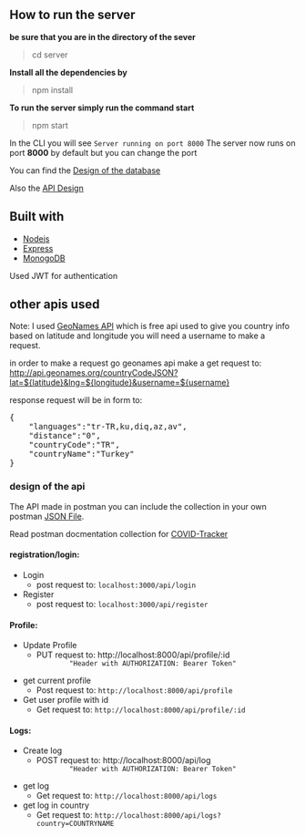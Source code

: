 


## How to run the server

<b>be sure that you are in the directory of the sever</b>
> cd server

<b>Install all the dependencies by</b>
> npm install

<b>To run the server simply run the command start</b>
> npm start

In the CLI you will see
<code>Server running on port 8000</code>
The server now runs on port <b>8000</b> by default but you can change the port

You can find the <a href="https://github.com/Oaik/COVID-Tracker/edit/main/README.md#design-of-database"> Design of the database </a>

Also the <a href="https://github.com/Oaik/COVID-Tracker/edit/main/README.md#design-of-api"> API Design </a>


## Built with
<ul>
<li>
<a href="https://nodejs.org/en/">Nodejs</a>
</li>
<li>
<a href="https://expressjs.com/">Express</a>
</li>
<li>
<a href="https://www.mongodb.com/">MonogoDB</a>
</li>
</ul>


Used JWT for authentication


## other apis used

Note: I used <a href="api.geonames.org">GeoNames API</a> which is free api used to give you country info based on latitude and longitude
you will need a username to make a request.


in order to make a request go geonames api make a get request to:
http://api.geonames.org/countryCodeJSON?lat=${latitude}&lng=${longitude}&username=${username}


response request will be in form to:

<pre>
{
    "languages":"tr-TR,ku,diq,az,av",
    "distance":"0",
    "countryCode":"TR",
    "countryName":"Turkey"
}
</pre>


### design of the api

The API made in postman you can include the collection in your own postman <a href="/postman-collection/COVID-Tracker.postman_collection.json">JSON File</a>.

Read postman docmentation collection for <a href="https://documenter.getpostman.com/view/1537357/UzXNSwq1">COVID-Tracker</a>

#### registration/login:
<ul>
  <li>
    Login
    <ul>
      <li> 
        post request to: <code>localhost:3000/api/login </code>
      </li>
    </ul>
  </li>
    <li>
    Register
    <ul>
      <li> 
        post request to: <code>localhost:3000/api/register </code>
      </li>
    </ul>
  </li>
</ul>


#### Profile:
<ul>
  <li>
    Update Profile
    <ul>
      <li> 
        PUT request to: http://localhost:8000/api/profile/:id
        <code>
        "Header with AUTHORIZATION: Bearer Token"
        </code>
      </li>
    </ul>
  </li>
  
  <li>
    get current profile
    <ul>
      <li> 
        Post request to: <code>http://localhost:8000/api/profile</code>
      </li>
    </ul>
  </li>
  
  <li>
    Get user profile with id
    <ul>
      <li> 
        Get request to: <code>http://localhost:8000/api/profile/:id</code>
      </li>
    </ul>
  </li>
</ul>

#### Logs:
<ul>
  <li>
    Create log
    <ul>
      <li> 
        POST request to: http://localhost:8000/api/log
        <code>
        "Header with AUTHORIZATION: Bearer Token"
        </code>
      </li>
    </ul>
  </li>
  
  <li>
    get log
    <ul>
      <li> 
        Get request to: <code>http://localhost:8000/api/logs</code>
      </li>
    </ul>
  </li>
  
  <li>
    get log in country
    <ul>
      <li> 
        Get request to: <code>http://localhost:8000/api/logs?country=COUNTRYNAME</code>
      </li>
    </ul>
  </li>
</ul>
